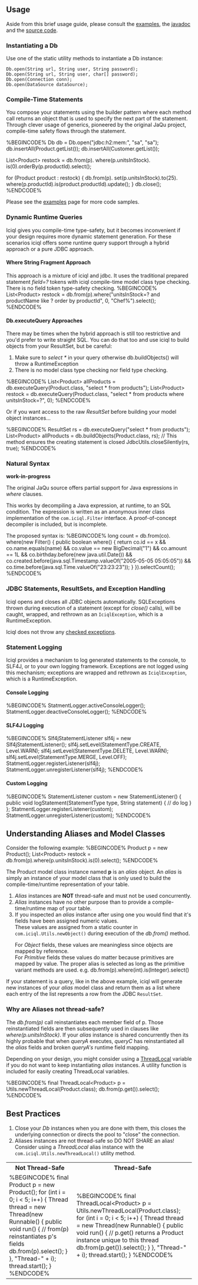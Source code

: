 ## Usage

Aside from this brief usage guide, please consult the [examples](examples.html), the [javadoc](javadoc.html) and the [source code](https://code.google.com/p/iciql/source/browse).

### Instantiating a Db

Use one of the static utility methods to instantiate a Db instance:

    Db.open(String url, String user, String password);
    Db.open(String url, String user, char[] password);
    Db.open(Connection conn);
    Db.open(DataSource dataSource);
 
### Compile-Time Statements

You compose your statements using the builder pattern where each method call returns an object that is used to specify the next part of the statement.  Through clever usage of generics, pioneered by the original JaQu project, compile-time safety flows through the statement.

%BEGINCODE%
Db db = Db.open("jdbc:h2:mem:", "sa", "sa");
db.insertAll(Product.getList());
db.insertAll(Customer.getList());

List&lt;Product&gt; restock =
	db.from(p).
	where(p.unitsInStock).
	is(0).orderBy(p.productId).select();
		
for (Product product : restock) {
	db.from(p).
	set(p.unitsInStock).to(25).
	where(p.productId).is(product.productId).update();
}
db.close();
%ENDCODE%
 
Please see the [examples](examples.html) page for more code samples. 
 
### Dynamic Runtime Queries

Iciql gives you compile-time type-safety, but it becomes inconvenient if your design requires more dynamic statement generation.  For these scenarios iciql offers some runtime query support through a hybrid approach or a pure JDBC approach.

#### Where String Fragment Approach
This approach is a mixture of iciql and jdbc.  It uses the traditional prepared statement *field=?* tokens with iciql compile-time model class type checking.  There is no field token type-safety checking.
%BEGINCODE%
List&lt;Product&gt; restock = db.from(p).where("unitsInStock=? and productName like ? order by productId", 0, "Chef%").select();
%ENDCODE%

#### Db.executeQuery Approaches
There may be times when the hybrid approach is still too restrictive and you'd prefer to write straight SQL.  You can do that too and use iciql to build objects from your ResultSet, but be careful:

1. Make sure to _select *_ in your query otherwise db.buildObjects() will throw a RuntimeException
2. There is no model class type checking nor field type checking. 

%BEGINCODE%
List&lt;Product&gt; allProducts = db.executeQuery(Product.class, "select * from products");
List&lt;Product&gt; restock = db.executeQuery(Product.class, "select * from products where unitsInStock=?", 0);
%ENDCODE% 

Or if you want access to the raw *ResultSet* before building your model object instances...

%BEGINCODE%
ResultSet rs = db.executeQuery("select * from products");
List&lt;Product&gt; allProducts = db.buildObjects(Product.class, rs);
// This method ensures the creating statement is closed
JdbcUtils.closeSilently(rs, true);
%ENDCODE% 

### Natural Syntax

**work-in-progress**

The original JaQu source offers partial support for Java expressions in *where* clauses.

This works by decompiling a Java expression, at runtime, to an SQL condition.  The expression is written as an anonymous inner class implementation of the `com.iciql.Filter` interface.
A proof-of-concept decompiler is included, but is incomplete.

The proposed syntax is:
%BEGINCODE%
long count = db.from(co).
    where(new Filter() { public boolean where() {
        return co.id == x
            &amp;&amp; co.name.equals(name)
            &amp;&amp; co.value == new BigDecimal("1")
            &amp;&amp; co.amount == 1L
            &amp;&amp; co.birthday.before(new java.util.Date())
            &amp;&amp; co.created.before(java.sql.Timestamp.valueOf("2005-05-05 05:05:05"))
            &amp;&amp; co.time.before(java.sql.Time.valueOf("23:23:23"));
        }
    }).selectCount();
%ENDCODE%

### JDBC Statements, ResultSets, and Exception Handling

Iciql opens and closes all JDBC objects automatically.  SQLExceptions thrown during execution of a statement (except for *close()* calls), will be caught, wrapped, and rethrown as an `IciqlException`, which is a RuntimeException.

Iciql does not throw any [checked exceptions](http://en.wikipedia.org/wiki/Exception_handling#Checked_exceptions).

### Statement Logging

Iciql provides a mechanism to log generated statements to the console, to SLF4J, or to your own logging framework.  Exceptions are not logged using this mechanism; exceptions are wrapped and rethrown as `IciqlException`, which is a RuntimeException.

#### Console Logging
%BEGINCODE%
StatmentLogger.activeConsoleLogger();
StatmentLogger.deactiveConsoleLogger();
%ENDCODE%

#### SLF4J Logging
%BEGINCODE%
Slf4jStatementListener slf4j = new Slf4jStatementListener();
slf4j.setLevel(StatementType.CREATE, Level.WARN);
slf4j.setLevel(StatementType.DELETE, Level.WARN);
slf4j.setLevel(StatementType.MERGE, Level.OFF);
StatmentLogger.registerListener(slf4j);
StatmentLogger.unregisterListener(slf4j);
%ENDCODE%

#### Custom Logging
%BEGINCODE%
StatementListener custom = new StatementListener() {
    public void logStatement(StatementType type, String statement) {
        // do log
    }
};
StatmentLogger.registerListener(custom);
StatmentLogger.unregisterListener(custom);
%ENDCODE%

## Understanding Aliases and Model Classes
Consider the following example:
%BEGINCODE%
Product p = new Product();
List&lt;Product&gt; restock = db.from(p).where(p.unitsInStock).is(0).select();
%ENDCODE%

The Product model class instance named **p** is an *alias* object.  An *alias* is simply an instance of your model class that is only used to build the compile-time/runtime representation of your table.

1. *Alias* instances are **NOT** thread-safe and must not be used concurrently.
2. *Alias* instances have no other purpose than to provide a compile-time/runtime map of your table.
3. If you inspected an *alias* instance after using one you would find that it's fields have been assigned numeric values.<br/>These values are assigned from a static counter in `com.iciql.Utils.newObject()` during execution of the *db.from()* method.<p>For *Object* fields, these values are meaningless since objects are mapped by reference.<br/>For *Primitive* fields these values do matter because primitives are mapped by value.  The proper alias is selected as long as the primitive variant methods are used.  e.g. db.from(p).where(int).is(Integer).select()

If your statement is a query, like in the above example, iciql will generate new instances of your *alias* model class and return them as a list where each entry of the list represents a row from the JDBC `ResultSet`.
 
### Why are Aliases not thread-safe?

The _db.from(p)_ call reinstantiates each member field of p.  Those reinstantiated fields are then subsequently used in clauses like _where(p.unitsInStock)_.  If your *alias* instance is shared concurrently then its highly probable that when _queryA_ executes, _queryC_ has reinstantiated all the *alias* fields and broken _queryA's_ runtime field mapping.

Depending on your design, you might consider using a [ThreadLocal](http://download.oracle.com/javase/6/docs/api/java/lang/ThreadLocal.html) variable if you do not want to keep instantiating *alias* instances.  A utility function is included for easily creating ThreadLocal variables.

%BEGINCODE%
final ThreadLocal&lt;Product&gt; p = Utils.newThreadLocal(Product.class);
db.from(p.get()).select();
%ENDCODE%

## Best Practices

1. Close your *Db* instances when you are done with them, this closes the underlying connection or directs the pool to "close" the connection.
2. Aliases instances are not thread-safe so DO NOT SHARE an alias!<br/>Consider using a *ThreadLocal* alias instance with the `com.iciql.Utils.newThreadLocal()` utility method.
<table>
<tr><th>Not Thread-Safe</th><th>Thread-Safe</th></tr>
<tr><td>
%BEGINCODE%
final Product p = new Product();
for (int i = 0; i < 5; i++) {
    Thread thread = new Thread(new Runnable() {
        public void run() {
            // from(p) reinstantiates p's fields
            db.from(p).select();
        }
    }, "Thread-" + i);
    thread.start();
}
%ENDCODE%
</td><td>
%BEGINCODE%
final ThreadLocal&lt;Product&gt; p = Utils.newThreadLocal(Product.class);
for (int i = 0; i < 5; i++) {
    Thread thread = new Thread(new Runnable() {
        public void run() {
            // p.get() returns a Product instance unique to this thread            
            db.from(p.get()).select();
        }
    }, "Thread-" + i);
    thread.start();
}
%ENDCODE%
</td></tr>
</table>
